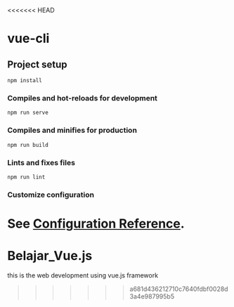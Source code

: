 <<<<<<< HEAD
# vue-cli

## Project setup
```
npm install
```

### Compiles and hot-reloads for development
```
npm run serve
```

### Compiles and minifies for production
```
npm run build
```

### Lints and fixes files
```
npm run lint
```

### Customize configuration
See [Configuration Reference](https://cli.vuejs.org/config/).
=======
# Belajar_Vue.js
this is the web development using vue.js framework
>>>>>>> a681d436212710c7640fdbf0028d3a4e987995b5
